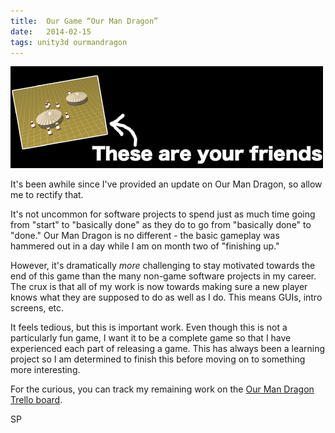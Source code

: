 ```yaml
---
title:  Our Game “Our Man Dragon”
date:   2014-02-15
tags: unity3d ourmandragon
---
```


![](/images/2014-02-15-friends.png)

It's been awhile since I've provided an update on Our Man Dragon, so allow me to rectify that.

It's not uncommon for software projects to spend just as much time going from "start" to "basically done" as they do to go from "basically done" to "done." Our Man Dragon is no different - the basic gameplay was hammered out in a day while I am on month two of "finishing up."

However, it's dramatically _more_ challenging to stay motivated towards the end of this game than the many non-game software projects in my career. The crux is that all of my work is now towards making sure a new player knows what they are supposed to do as well as I do. This means GUIs, intro screens, etc. 

It feels tedious, but this is important work. Even though this is not a particularly fun game, I want it to be a complete game so that I have experienced each part of releasing a game. This has always been a learning project so I am determined to finish this before moving on to something more interesting.

For the curious, you can track my remaining work on the [Our Man Dragon Trello board](https://trello.com/b/YmWcjwZA/our-man-dragon).

SP